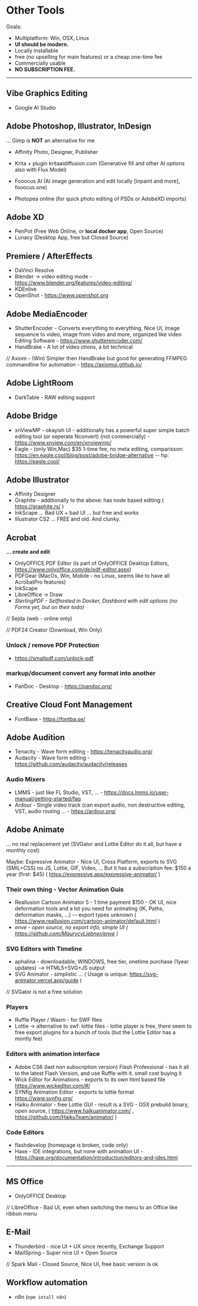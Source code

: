 # Other Tools
Goals:
- Multiplatform: Win, OSX, Linux
- **UI should be modern.**
- Locally installable
- free (no upselling for main features) or a cheap one-time fee
- Commercially usable
- **NO SUBSCRIPTION FEE.**

---

## Vibe Graphics Editing
- Google AI Studio

## Adobe Photoshop, Illustrator, InDesign
... Gimp is **NOT** an alternative for me
- Affinity Photo, Designer, Publisher

- Krita + plugin kritaaidiffusion.com (Generative fill and other AI options also with Flux Model)
- Fooocus AI (AI image generation and edit locally [inpaint and more], fooocus.one)
- Photopea online (for quick photo editing of PSDs or AdobeXD imports)

## Adobe XD
- PenPot (Free Web Online, or **local docker app**, Open Source)
- Lunacy (Desktop App, free but Closed Source)

## Premiere / AfterEffects
- DaVinci Resolve
- Blender -> video editing mode - https://www.blender.org/features/video-editing/
- KDEnlive
- OpenShot - https://www.openshot.org


## Adobe MediaEncoder
- ShutterEncoder - Converts everything to everything, Nice UI, image sequence to video, image from video and more, organized like video Editing Software - https://www.shutterencoder.com/
- HandBrake - A lot of video otions, a bit technical

// Axiom - (Win) Simpler then HandBrake but good for generating FFMPEG commandline for automation - https://axiomui.github.io/

## Adobe LightRoom
- DarkTable - RAW editing support

## Adobe Bridge
- xnViewMP - okayish UI - additionally has a powerful super simple batch editing tool (or seperate Nconvert) (not commercially) - https://www.xnview.com/en/xnviewmp/
- Eagle - (only Win,Mac) $35 1-time fee, no meta editing, comparisson: https://en.eagle.cool/blog/post/adobe-bridge-alternative -- hp: https://eagle.cool/

## Adobe Illustrator
- Affinity Designer
- Graphite - additionally to the above: has node based editing ( https://graphite.rs/ )
- InkScape ... Bad UX + bad UI ... but free and works
- Illustrator CS2 ... FREE and old. And clunky.


## Acrobat
**... create and edit**
- OnlyOFFICE PDF Editor (is part of OnlyOFFICE Desktop Editors, https://www.onlyoffice.com/de/pdf-editor.aspx)
- PDFGear (MacOs, Win, Mobile - no Linux, seems like to have all AcrobatPro features)
- InkScape
- LibreOffice -> Draw
- *SterlingPDF - Selfhosted in Docker, Dashbord with edit options (no Forms yet, but on their todo)*

// Sejda (web - online only)

// PDF24 Creator (Download, Win Only)

### Unlock / remove PDF Protection
- https://smallpdf.com/unlock-pdf

### markup/document convert any format into another
- PanDoc - Desktop - https://pandoc.org/


## Creative Cloud Font Management
- FontBase - https://fontba.se/


## Adobe Audition
- Tenacity - Wave form editing - https://tenacityaudio.org/
- Audacity - Wave form editing - https://github.com/audacity/audacity/releases

### Audio Mixers
- LMMS - just like FL Studio, VST, ... - https://docs.lmms.io/user-manual/getting-started/faq
- Ardour - Single video track (can export audio, non destructive editing, VST, audio routing ... - https://ardour.org/


## Adobe Animate
... no real replacement yet (SVGator and Lottie Editor do it all, but have a monthly cost)

Maybe: Expressive Animator - Nice UI, Cross Platform, exports to SVG (SMIL+CSS) no JS, Lottie, GIF, Video, ... But it has a subscription fee: $150 a year (first: $45) ( https://expressive.app/expressive-animator/ )

### Their own thing - Vector Animation Guis
- Reallusion Cartoon Animator 5 - 1 time payment $150 - OK UI, nice deformation tools and a lot you need for animating (IK, Paths, deformation masks, ...) -- export types unknown ( https://www.reallusion.com/cartoon-animator/default.html )
- *enve - open source, no export info, simple UI  ( https://github.com/MaurycyLiebner/enve )* 
  
### SVG Editors with Timeline
- aphalina - downloadable, WINDOWS, free tier, onetime purchase (1year updates) --> HTML5+SVG+JS output
- SVG Animator - simplistic ... ( Usage is unique: https://svg-animator.vercel.app/guide )

// SVGator is not a free solution

### Players
- Ruffle Player / Wasm - for SWF files
- Lottie -> alternative to swf: lottie files - lottie player is free, there seem to free export plugins for a bunch of tools (but the Lottie Editor has a montly fee)

### Editors with animation interface
- Adobe CS6 (last non subscription version) Flash Professional - has it all to the latest Flash Version, and use Ruffle with it. small cost buying it
- Wick Editor for Animations - exports to its own html based file https://www.wickeditor.com/#/
- SYNfig Animation Editor - exports to lottie format https://www.synfig.org/
- Haiku Animator - free Lottie GUI - result is a SVG - OSX prebuild binary, open source, ( https://www.haikuanimator.com/ , https://github.com/HaikuTeam/animator/ )

### Code Editors
- flashdevelop (homepage is broken, code only)
- Haxe - IDE integrations, but none with animation UI - https://haxe.org/documentation/introduction/editors-and-ides.html

---

## MS Office
- OnlyOFFICE Desktop

// LibreOffice - Bad UI, even when switching the menu to an Office like ribbon menu

## E-Mail
- Thunderbird - nice UI + UX since recently, Exchange Support
- MailSpring - Super nice UI + Open Source

// Spark Mail - Closed Source, Nice UI, free basic version is ok

## Workflow automation
- n8n (`npm intall n8n`)
